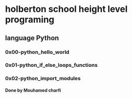 # holberton school height level programing
## language Python
### 0x00-python_hello_world
### 0x01-python_if_else_loops_functions
### 0x02-python_import_modules
#### Done by Mouhamed charfi